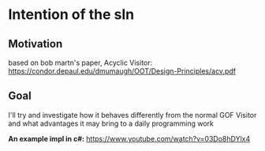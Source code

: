 # Intention of the sln

## Motivation

based on bob martn's paper, Acyclic Visitor:
https://condor.depaul.edu/dmumaugh/OOT/Design-Principles/acv.pdf


## Goal
I'll try and investigate how it behaves differently from the normal GOF Visitor and what advantages it may bring to a daily programming work

**An example impl in c#:** https://www.youtube.com/watch?v=03Do8hDYlx4